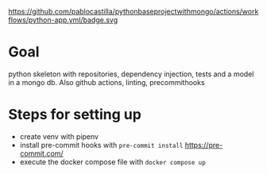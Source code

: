 https://github.com/pablocastilla/pythonbaseprojectwithmongo/actions/workflows/python-app.yml/badge.svg

# Goal
python skeleton with repositories, dependency injection, tests and a model in a mongo db. Also github actions, linting, precommithooks

# Steps for setting up
- create venv with pipenv
- install pre-commit hooks with `pre-commit install` https://pre-commit.com/
- execute the docker compose file with `docker compose up`
